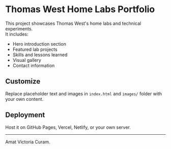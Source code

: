 # Thomas West Home Labs Portfolio

This project showcases Thomas West's home labs and technical experiments.  
It includes:

- Hero introduction section
- Featured lab projects
- Skills and lessons learned
- Visual gallery
- Contact information

## Customize

Replace placeholder text and images in `index.html` and `images/` folder with your own content.

## Deployment

Host it on GitHub Pages, Vercel, Netlify, or your own server.

---

Amat Victoria Curam.
